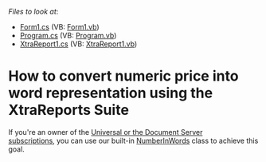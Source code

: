 <!-- default file list -->
*Files to look at*:

* [Form1.cs](./CS/WindowsFormsApplication1/Form1.cs) (VB: [Form1.vb](./VB/WindowsFormsApplication1/Form1.vb))
* [Program.cs](./CS/WindowsFormsApplication1/Program.cs) (VB: [Program.vb](./VB/WindowsFormsApplication1/Program.vb))
* [XtraReport1.cs](./CS/WindowsFormsApplication1/XtraReport1.cs) (VB: [XtraReport1.vb](./VB/WindowsFormsApplication1/XtraReport1.vb))
<!-- default file list end -->
# How to convert numeric price into word representation using the XtraReports Suite


If you're an owner of the <a href="https://www.devexpress.com/Products/NET/Document-Server/pricing.xml">Universal or the Document Server subscriptions</a>, you can use our built-in <a href="https://documentation.devexpress.com/#DocumentServer/clsDevExpressDocsTextNumberInWordstopic">NumberInWords</a> class to achieve this goal.

<br/>


